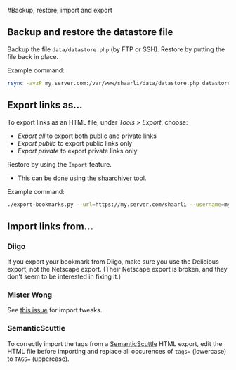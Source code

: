 #Backup, restore, import and export
## Backup and restore the datastore file

Backup the file `data/datastore.php` (by FTP or SSH). Restore by putting the file back in place.

Example command:
```bash
rsync -avzP my.server.com:/var/www/shaarli/data/datastore.php datastore-$(date +%Y-%m-%d_%H%M).php
```

## Export links as...
To export links as an HTML file, under _Tools > Export_, choose:
- _Export all_ to export both public and private links
- _Export public_ to export public links only
- _Export private_ to export private links only

Restore by using the `Import` feature.
* This can be done using the [shaarchiver](https://github.com/nodiscc/shaarchiver) tool.[](.html)

Example command: 
```bash
./export-bookmarks.py --url=https://my.server.com/shaarli --username=myusername --password=mysupersecretpassword --download-dir=./ --type=all
```

## Import links from...
### Diigo

If you export your bookmark from Diigo, make sure you use the Delicious export, not the Netscape export. (Their Netscape export is broken, and they don't seem to be interested in fixing it.)

### Mister Wong
See [this issue](https://github.com/sebsauvage/Shaarli/issues/146) for import tweaks.[](.html)

### SemanticScuttle

To correctly import the tags from a [SemanticScuttle](http://semanticscuttle.sourceforge.net/) HTML export, edit the HTML file before importing and replace all occurences of `tags=` (lowercase) to `TAGS=` (uppercase).[](.html)
